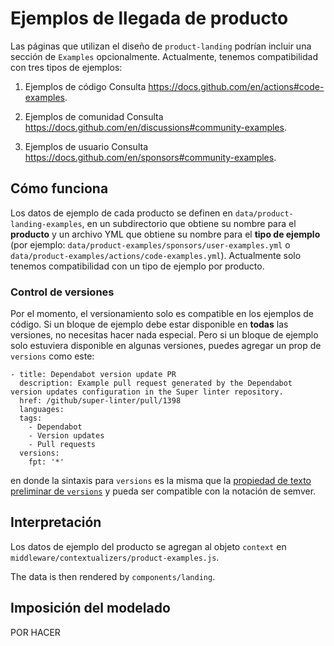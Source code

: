 # Ejemplos de llegada de producto

Las páginas que utilizan el diseño de `product-landing` podrían incluir una sección de `Examples` opcionalmente. Actualmente, tenemos compatibilidad con tres tipos de ejemplos:

1. Ejemplos de código Consulta https://docs.github.com/en/actions#code-examples.

2. Ejemplos de comunidad Consulta https://docs.github.com/en/discussions#community-examples.

3. Ejemplos de usuario Consulta https://docs.github.com/en/sponsors#community-examples.

## Cómo funciona

Los datos de ejemplo de cada producto se definen en `data/product-landing-examples`, en un subdirectorio que obtiene su nombre para el **producto** y un archivo YML que obtiene su nombre para el **tipo de ejemplo** (por ejemplo: `data/product-examples/sponsors/user-examples.yml` o `data/product-examples/actions/code-examples.yml`). Actualmente solo tenemos compatibilidad con un tipo de ejemplo por producto.

### Control de versiones

Por el momento, el versionamiento solo es compatible en los ejemplos de código. Si un bloque de ejemplo debe estar disponible en **todas** las versiones, no necesitas hacer nada especial. Pero si un bloque de ejemplo solo estuviera disponible en algunas versiones, puedes agregar un prop de `versions` como este:

```
- title: Dependabot version update PR
  description: Example pull request generated by the Dependabot version updates configuration in the Super linter repository.
  href: /github/super-linter/pull/1398
  languages:
  tags:
    - Dependabot
    - Version updates
    - Pull requests
  versions:
    fpt: '*'
  ```

en donde la sintaxis para `versions` es la misma que la [propiedad de texto preliminar de `versions`](content/README.md) y pueda ser compatible con la notación de semver.

## Interpretación

Los datos de ejemplo del producto se agregan al objeto `context` en `middleware/contextualizers/product-examples.js`.

The data is then rendered by `components/landing`.

## Imposición del modelado

POR HACER
